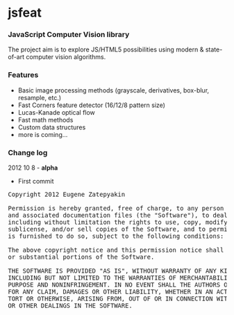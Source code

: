 jsfeat
======

### JavaScript Computer Vision library ###

The project aim is to explore JS/HTML5 possibilities using modern & state-of-art computer vision algorithms.

### Features ###

* Basic image processing methods (grayscale, derivatives, box-blur, resample, etc.)
* Fast Corners feature detector (16/12/8 pattern size)
* Lucas-Kanade optical flow
* Fast math methods
* Custom data structures
* more is coming...

### Change log ###

2012 10 8 - **alpha**

* First commit

<pre>
Copyright 2012 Eugene Zatepyakin

Permission is hereby granted, free of charge, to any person obtaining a copy of this software 
and associated documentation files (the "Software"), to deal in the Software without restriction, 
including without limitation the rights to use, copy, modify, merge, publish, distribute, 
sublicense, and/or sell copies of the Software, and to permit persons to whom the Software 
is furnished to do so, subject to the following conditions:

The above copyright notice and this permission notice shall be included in all copies 
or substantial portions of the Software.

THE SOFTWARE IS PROVIDED "AS IS", WITHOUT WARRANTY OF ANY KIND, EXPRESS OR IMPLIED, 
INCLUDING BUT NOT LIMITED TO THE WARRANTIES OF MERCHANTABILITY, FITNESS FOR A PARTICULAR 
PURPOSE AND NONINFRINGEMENT. IN NO EVENT SHALL THE AUTHORS OR COPYRIGHT HOLDERS BE LIABLE 
FOR ANY CLAIM, DAMAGES OR OTHER LIABILITY, WHETHER IN AN ACTION OF CONTRACT, 
TORT OR OTHERWISE, ARISING FROM, OUT OF OR IN CONNECTION WITH THE SOFTWARE OR THE USE 
OR OTHER DEALINGS IN THE SOFTWARE.
</pre>